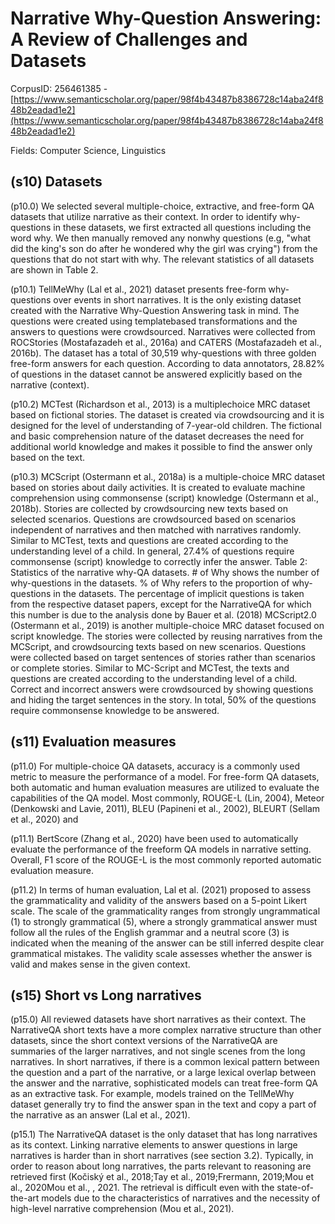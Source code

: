 # Narrative Why-Question Answering: A Review of Challenges and Datasets

CorpusID: 256461385 - [https://www.semanticscholar.org/paper/98f4b43487b8386728c14aba24f848b2eadad1e2](https://www.semanticscholar.org/paper/98f4b43487b8386728c14aba24f848b2eadad1e2)

Fields: Computer Science, Linguistics

## (s10) Datasets
(p10.0) We selected several multiple-choice, extractive, and free-form QA datasets that utilize narrative as their context. In order to identify why-questions in these datasets, we first extracted all questions including the word why. We then manually removed any nonwhy questions (e.g, "what did the king's son do after he wondered why the girl was crying") from the questions that do not start with why. The relevant statistics of all datasets are shown in Table 2.

(p10.1) TellMeWhy (Lal et al., 2021) dataset presents free-form why-questions over events in short narratives. It is the only existing dataset created with the Narrative Why-Question Answering task in mind. The questions were created using templatebased transformations and the answers to questions were crowdsourced. Narratives were collected from ROCStories (Mostafazadeh et al., 2016a) and CATERS (Mostafazadeh et al., 2016b). The dataset has a total of 30,519 why-questions with three golden free-form answers for each question. According to data annotators, 28.82% of questions in the dataset cannot be answered explicitly based on the narrative (context).

(p10.2) MCTest (Richardson et al., 2013) is a multiplechoice MRC dataset based on fictional stories. The dataset is created via crowdsourcing and it is designed for the level of understanding of 7-year-old children. The fictional and basic comprehension nature of the dataset decreases the need for additional world knowledge and makes it possible to find the answer only based on the text.

(p10.3) MCScript (Ostermann et al., 2018a) is a multiple-choice MRC dataset based on stories about daily activities. It is created to evaluate machine comprehension using commonsense (script) knowledge (Ostermann et al., 2018b). Stories are collected by crowdsourcing new texts based on selected scenarios. Questions are crowdsourced based on scenarios independent of narratives and then matched with narratives randomly. Similar to MCTest, texts and questions are created according to the understanding level of a child. In general, 27.4% of questions require commonsense (script) knowledge to correctly infer the answer.  Table 2: Statistics of the narrative why-QA datasets. # of Why shows the number of why-questions in the datasets. % of Why refers to the proportion of why-questions in the datasets. The percentage of implicit questions is taken from the respective dataset papers, except for the NarrativeQA for which this number is due to the analysis done by Bauer et al. (2018) MCScript2.0 (Ostermann et al., 2019) is another multiple-choice MRC dataset focused on script knowledge. The stories were collected by reusing narratives from the MCScript, and crowdsourcing texts based on new scenarios. Questions were collected based on target sentences of stories rather than scenarios or complete stories. Similar to MC-Script and MCTest, the texts and questions are created according to the understanding level of a child. Correct and incorrect answers were crowdsourced by showing questions and hiding the target sentences in the story. In total, 50% of the questions require commonsense knowledge to be answered.
## (s11) Evaluation measures
(p11.0) For multiple-choice QA datasets, accuracy is a commonly used metric to measure the performance of a model. For free-form QA datasets, both automatic and human evaluation measures are utilized to evaluate the capabilities of the QA model. Most commonly, ROUGE-L (Lin, 2004), Meteor (Denkowski and Lavie, 2011), BLEU (Papineni et al., 2002), BLEURT (Sellam et al., 2020) and

(p11.1) BertScore (Zhang et al., 2020) have been used to automatically evaluate the performance of the freeform QA models in narrative setting. Overall, F1 score of the ROUGE-L is the most commonly reported automatic evaluation measure.

(p11.2) In terms of human evaluation, Lal et al. (2021) proposed to assess the grammaticality and validity of the answers based on a 5-point Likert scale. The scale of the grammaticality ranges from strongly ungrammatical (1) to strongly grammatical (5), where a strongly grammatical answer must follow all the rules of the English grammar and a neutral score (3) is indicated when the meaning of the answer can be still inferred despite clear grammatical mistakes. The validity scale assesses whether the answer is valid and makes sense in the given context.
## (s15) Short vs Long narratives
(p15.0) All reviewed datasets have short narratives as their context. The NarrativeQA short texts have a more complex narrative structure than other datasets, since the short context versions of the NarrativeQA are summaries of the larger narratives, and not single scenes from the long narratives. In short narratives, if there is a common lexical pattern between the question and a part of the narrative, or a large lexical overlap between the answer and the narrative, sophisticated models can treat free-form QA as an extractive task. For example, models trained on the TellMeWhy dataset generally try to find the answer span in the text and copy a part of the narrative as an answer (Lal et al., 2021).

(p15.1) The NarrativeQA dataset is the only dataset that has long narratives as its context. Linking narrative elements to answer questions in large narratives is harder than in short narratives (see section 3.2). Typically, in order to reason about long narratives, the parts relevant to reasoning are retrieved first (Kočiský et al., 2018;Tay et al., 2019;Frermann, 2019;Mou et al., 2020Mou et al., , 2021. The retrieval is difficult even with the state-of-the-art models due to the characteristics of narratives and the necessity of high-level narrative comprehension (Mou et al., 2021).
